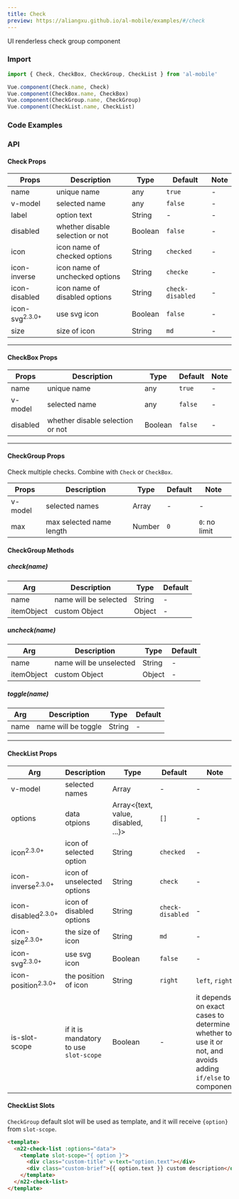 ```yaml
---
title: Check
preview: https://aliangxu.github.io/al-mobile/examples/#/check
---
```


UI renderless check group component

### Import

```javascript
import { Check, CheckBox, CheckGroup, CheckList } from 'al-mobile'

Vue.component(Check.name, Check)
Vue.component(CheckBox.name, CheckBox)
Vue.component(CheckGroup.name, CheckGroup)
Vue.component(CheckList.name, CheckList)
```

### Code Examples
<!-- DEMO -->

### API

#### Check Props
| Props | Description | Type | Default | Note |
|----|-----|------|------|------|
|name|unique name|any|`true`|-|
|v-model|selected name|any|`false`|-|
|label|option text|String|-|-|
|disabled|whether disable selection or not|Boolean|`false`|-|
|icon|icon name of checked options|String|`checked`|-|
|icon-inverse|icon name of unchecked options|String|`checke`|-|
|icon-disabled|icon name of disabled options|String|`check-disabled`|-|
|icon-svg<sup class="version-after">2.3.0+</sup>|use svg icon|Boolean|`false`|-|
|size|size of icon|String|`md`|-|
---

#### CheckBox Props
| Props | Description | Type | Default | Note |
|----|-----|------|------|------|
|name|unique name|any|`true`|-|
|v-model|selected name|any|`false`|-|
|disabled|whether disable selection or not|Boolean|`false`|-|

---

#### CheckGroup Props
Check multiple checks. Combine with `Check` or `CheckBox`.

| Props | Description | Type | Default | Note |
|----|-----|------|------|------|
|v-model|selected names|Array|-|-|
|max|max selected name length|Number|`0`|`0`: no limit|

#### CheckGroup Methods

##### check(name)

| Arg | Description | Type | Default |
|----|-----|------|------|
|name|name will be selected|String|-|
|itemObject|custom Object|Object|-|

##### uncheck(name)

| Arg | Description | Type | Default |
|----|-----|------|------|
|name|name will be unselected|String|-|
|itemObject|custom Object|Object|-|

##### toggle(name)

| Arg | Description | Type | Default |
|----|-----|------|------|
|name|name will be toggle|String|-|

---

#### CheckList Props
| Arg | Description | Type | Default | Note |
|----|-----|------|------|------|
|v-model|selected names|Array|-|-|
|options|data otpions|Array<{text, value, disabled, ...}>|`[]`|-|
|icon<sup class="version-after">2.3.0+</sup>|icon of selected option|String|`checked`|-|
|icon-inverse<sup class="version-after">2.3.0+</sup>|icon of unselected options|String|`check`|-|
|icon-disabled<sup class="version-after">2.3.0+</sup>|icon of disabled options|String|`check-disabled`|-|
|icon-size<sup class="version-after">2.3.0+</sup>|the size of icon|String|`md`|-|
|icon-svg<sup class="version-after">2.3.0+</sup>|use svg icon|Boolean|`false`|-|
|icon-position<sup class="version-after">2.3.0+</sup>|the position of icon|String|`right`|`left`, `right`|
|is-slot-scope|if it is mandatory to use `slot-scope`|Boolean|-|it depends on exact cases to determine whether to use it or not, and avoids adding `if/else` to component|

#### CheckList Slots
`CheckGroup` default slot will be used as template, and it will receive `{option}` from `slot-scope`.

```html
<template>
  <n22-check-list :options="data">
    <template slot-scope="{ option }">
      <div class="custom-title" v-text="option.text"></div>
      <div class="custom-brief">{{ option.text }} custom description</div>
    </template>
  </n22-check-list>
</template>
```
